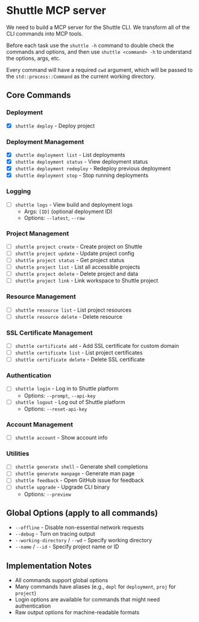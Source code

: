 # Shuttle MCP server

We need to build a MCP server for the Shuttle CLI. We transform all of the CLI commands into MCP tools.

Before each task use the `shuttle -h` command to double check the commands and options, and then use `shuttle <command> -h` to understand the options, args, etc.

Every command will have a required `cwd` argument, which will be passed to the `std::process::Command` as the current working directory.

## Core Commands

### Deployment

- [x] `shuttle deploy` - Deploy project

### Deployment Management

- [x] `shuttle deployment list` - List deployments
- [x] `shuttle deployment status` - View deployment status
- [x] `shuttle deployment redeploy` - Redeploy previous deployment
- [x] `shuttle deployment stop` - Stop running deployments

### Logging

- [ ] `shuttle logs` - View build and deployment logs
  - Args: `[ID]` (optional deployment ID)
  - Options: `--latest`, `--raw`

### Project Management

- [ ] `shuttle project create` - Create project on Shuttle
- [ ] `shuttle project update` - Update project config
- [ ] `shuttle project status` - Get project status
- [ ] `shuttle project list` - List all accessible projects
- [ ] `shuttle project delete` - Delete project and data
- [ ] `shuttle project link` - Link workspace to Shuttle project

### Resource Management

- [ ] `shuttle resource list` - List project resources
- [ ] `shuttle resource delete` - Delete resource

### SSL Certificate Management

- [ ] `shuttle certificate add` - Add SSL certificate for custom domain
- [ ] `shuttle certificate list` - List project certificates
- [ ] `shuttle certificate delete` - Delete SSL certificate

### Authentication

- [ ] `shuttle login` - Log in to Shuttle platform
  - Options: `--prompt`, `--api-key`
- [ ] `shuttle logout` - Log out of Shuttle platform
  - Options: `--reset-api-key`

### Account Management

- [ ] `shuttle account` - Show account info

### Utilities

- [ ] `shuttle generate shell` - Generate shell completions
- [ ] `shuttle generate manpage` - Generate man page
- [ ] `shuttle feedback` - Open GitHub issue for feedback
- [ ] `shuttle upgrade` - Upgrade CLI binary
  - Options: `--preview`

## Global Options (apply to all commands)

- `--offline` - Disable non-essential network requests
- `--debug` - Turn on tracing output
- `--working-directory` / `--wd` - Specify working directory
- `--name` / `--id` - Specify project name or ID

## Implementation Notes

- All commands support global options
- Many commands have aliases (e.g., `depl` for `deployment`, `proj` for `project`)
- Login options are available for commands that might need authentication
- Raw output options for machine-readable formats
